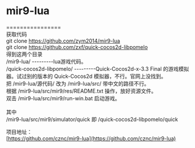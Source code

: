 # mir9-lua
================<br>
获取代码<br>
git clone https://github.com/zym2014/mir9-lua<br>
git clone https://github.com/zxf/quick-cocos2d-libpomelo<br>
得到这两个目录<br>
/mir9-lua/                    ---------lua游戏代码。<br>
/quick-cocos2d-libpomelo/     ---------Quick-Cocos2d-x-3.3 Final 的游戏模拟器。试过别的版本的 Quick-Cocos2d 模拟器，不行。官网上没找到。<br>
把 /mir9-lua/源代码/ 改为 /mir9-lua/src/  带中文的路径不行。<br>
根据 /mir9-lua/src/mir9/res/README.txt 操作，放好资源文件。<br>
双击 /mir9-lua/src/mir9/run-win.bat 启动游戏。<br>
<br>
其中<br>
/mir9-lua/src/mir9/simulator/quick 即 /quick-cocos2d-libpomelo/quick<br>


项目地址：<br>
[https://github.com/cznc/mir9-lua](https://github.com/cznc/mir9-lua)<br>
